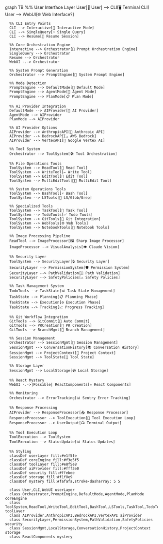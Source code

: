  graph TB
      %% User Interface Layer
      User[👤 User] --> CLI[🖥️ Terminal CLI]
      User --> WebUI[🌐 Web Interface?]

      %% CLI Entry Points
      CLI --> Interactive[🔄 Interactive Mode]
      CLI --> SingleQuery[⚡ Single Query]
      CLI --> Resume[📂 Resume Session]

      %% Core Orchestration Engine
      Interactive --> Orchestrator[🧠 Prompt Orchestration Engine]
      SingleQuery --> Orchestrator
      Resume --> Orchestrator
      WebUI -.-> Orchestrator

      %% System Prompt Generation
      Orchestrator --> PromptEngine[📝 System Prompt Engine]

      %% Mode Detection
      PromptEngine --> DefaultMode[🎯 Default Mode]
      PromptEngine --> AgentMode[🤖 Agent Mode]
      PromptEngine --> PlanMode[📋 Plan Mode]

      %% AI Provider Integration
      DefaultMode --> AIProvider[🔗 AI Provider]
      AgentMode --> AIProvider
      PlanMode --> AIProvider

      %% AI Provider Options
      AIProvider --> AnthropicAPI[🏢 Anthropic API]
      AIProvider --> BedrockAPI[☁️ AWS Bedrock]
      AIProvider --> VertexAPI[🔵 Google Vertex AI]

      %% Tool System
      Orchestrator --> ToolSystem[🛠️ Tool Orchestration]

      %% File Operations Tools
      ToolSystem --> ReadTool[📖 Read Tool]
      ToolSystem --> WriteTool[✏️ Write Tool]
      ToolSystem --> EditTool[📝 Edit Tool]
      ToolSystem --> MultiEditTool[📝📝 MultiEdit Tool]

      %% System Operations Tools
      ToolSystem --> BashTool[⚡ Bash Tool]
      ToolSystem --> LSTools[📁 LS/Glob/Grep]

      %% Specialized Tools
      ToolSystem --> TaskTool[🎯 Task Tool]
      ToolSystem --> TodoTools[✅ Todo Tools]
      ToolSystem --> GitTools[🔄 Git Integration]
      ToolSystem --> WebTools[🌐 Web Tools]
      ToolSystem --> NotebookTools[📓 Notebook Tools]

      %% Image Processing Pipeline
      ReadTool --> ImageProcessor[🖼️ Sharp Image Processor]
      ImageProcessor --> VisualAnalysis[👁️ Claude Vision]

      %% Security Layer
      ToolSystem --> SecurityLayer[🔒 Security Layer]
      SecurityLayer --> PermissionSystem[🛡️ Permission System]
      SecurityLayer --> PathValidation[📍 Path Validation]
      SecurityLayer --> SafetyPolicies[⚠️ Safety Policies]

      %% Task Management System
      TodoTools --> TaskState[📊 Task State Management]
      TaskState --> Planning[📋 Planning Phase]
      TaskState --> Execution[⚙️ Execution Phase]
      TaskState --> Tracking[📈 Progress Tracking]

      %% Git Workflow Integration
      GitTools --> GitCommit[💾 Auto Commit]
      GitTools --> PRCreation[🔀 PR Creation]
      GitTools --> BranchMgmt[🌿 Branch Management]

      %% Session Management
      Orchestrator --> SessionMgmt[💾 Session Management]
      SessionMgmt --> ConversationHistory[📚 Conversation History]
      SessionMgmt --> ProjectContext[📁 Project Context]
      SessionMgmt --> ToolState[🔧 Tool State]

      %% Storage Layer
      SessionMgmt --> LocalStorage[💿 Local Storage]

      %% React Mystery
      WebUI -.->|Possible| ReactComponents[⚛️ React Components]

      %% Monitoring
      Orchestrator --> ErrorTracking[📊 Sentry Error Tracking]

      %% Response Processing
      AIProvider --> ResponseProcessor[📤 Response Processor]
      ResponseProcessor --> ToolExecution[🔄 Tool Execution Loop]
      ResponseProcessor --> UserOutput[📺 Terminal Output]

      %% Tool Execution Loop
      ToolExecution --> ToolSystem
      ToolExecution --> StatusUpdate[📊 Status Updates]

      %% Styling
      classDef userLayer fill:#e1f5fe
      classDef coreEngine fill:#f3e5f5
      classDef toolLayer fill:#e8f5e8
      classDef aiProvider fill:#fff3e0
      classDef security fill:#ffebee
      classDef storage fill:#f1f8e9
      classDef mystery fill:#fafafa,stroke-dasharray: 5 5

      class User,CLI,WebUI userLayer
      class Orchestrator,PromptEngine,DefaultMode,AgentMode,PlanMode coreEngine
      class ToolSystem,ReadTool,WriteTool,EditTool,BashTool,LSTools,TaskTool,TodoTools,GitTools,WebTools,NotebookTools toolLayer
      class AIProvider,AnthropicAPI,BedrockAPI,VertexAPI aiProvider
      class SecurityLayer,PermissionSystem,PathValidation,SafetyPolicies security
      class SessionMgmt,LocalStorage,ConversationHistory,ProjectContext storage
      class ReactComponents mystery